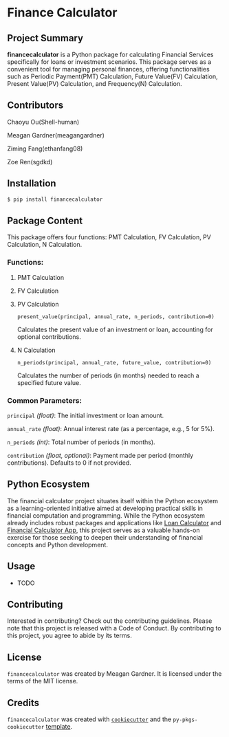 # **Finance Calculator**

## Project Summary

**financecalculator** is a Python package for calculating Financial Services specifically for loans or investment scenarios.
This package serves as a convenient tool for managing personal finances, offering functionalities such as Periodic Payment(PMT) Calculation, Future Value(FV) Calculation, Present Value(PV) Calculation, and Frequency(N) Calculation.

## Contributors

Chaoyu Ou(Shell-human)

Meagan Gardner(meagangardner)

Ziming Fang(ethanfang08)

Zoe Ren(sgdkd)

## Installation

```bash
$ pip install financecalculator
```

## Package Content

This package offers four functions: PMT Calculation, FV Calculation, PV Calculation, N Calculation.

### Functions:

1. PMT Calculation

2. FV Calculation

3. PV Calculation

    ```present_value(principal, annual_rate, n_periods, contribution=0)```

    Calculates the present value of an investment or loan, accounting for optional contributions.

4. N Calculation

    ```n_periods(principal, annual_rate, future_value, contribution=0)```

    Calculates the number of periods (in months) needed to reach a specified future value.

### Common Parameters:

```principal``` *(float)*: The initial investment or loan amount.

```annual_rate``` *(float)*: Annual interest rate (as a percentage, e.g., 5 for 5%).

```n_periods``` *(int)*: Total number of periods (in months).

```contribution``` *(float, optional)*: Payment made per period (monthly contributions). Defaults to 0 if not provided.

## Python Ecosystem

The financial calculator project situates itself within the Python ecosystem as a learning-oriented initiative aimed at developing practical skills in financial computation and programming. While the Python ecosystem already includes robust packages and applications like [Loan Calculator](https://github.com/yanomateus/loan-calculator) and [Financial Calculator App](https://github.com/dilumdesilva/Financial-Calculator-App), this project serves as a valuable hands-on exercise for those seeking to deepen their understanding of financial concepts and Python development.

## Usage

- TODO

## Contributing

Interested in contributing? Check out the contributing guidelines. Please note that this project is released with a Code of Conduct. By contributing to this project, you agree to abide by its terms.

## License

`financecalculator` was created by Meagan Gardner. It is licensed under the terms of the MIT license.

## Credits

`financecalculator` was created with [`cookiecutter`](https://cookiecutter.readthedocs.io/en/latest/) and the `py-pkgs-cookiecutter` [template](https://github.com/py-pkgs/py-pkgs-cookiecutter).
